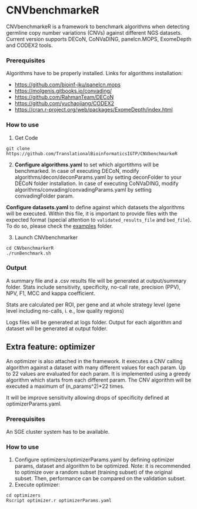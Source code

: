 # CNVbenchmarkeR #

CNVbenchmarkeR is a framework to benchmark algorithms when detecting germline copy number variations (CNVs) against different NGS datasets. Current version supports DECoN, CoNVaDING, panelcn.MOPS, ExomeDepth and CODEX2 tools.


### Prerequisites ###

Algorithms have to be properly installed. Links for algorithms installation:

- https://github.com/bioinf-jku/panelcn.mops
- https://molgenis.gitbooks.io/convading/
- https://github.com/RahmanTeam/DECoN
- https://github.com/yuchaojiang/CODEX2
- https://cran.r-project.org/web/packages/ExomeDepth/index.html


### How to use
1. Get Code
```
git clone https://github.com/TranslationalBioinformaticsIGTP/CNVbenchmarkeR 
```

2. **Configure algorithms.yaml** to set which algortithms will be benchmarked. In case of executing DECoN, modify algorithms/decon/deconParams.yaml by setting deconFolder to your DECoN folder installation. In case of executing CoNVaDING, modify algorithms/convading/convadingParams.yaml by setting convadingFolder param.

**Configure datasets.yaml** to define against which datasets the algorithms will be executed. Within this file, it is important to provide files with the expected format (special attention to `validated_results_file` and `bed_file`). To do so, please check the [examples](https://github.com/TranslationalBioinformaticsIGTP/CNVbenchmarkeR/tree/master/examples) folder.


3. Launch CNVbenchmarker
```
cd CNVbenchmarkerR
./runBenchmark.sh
```


### Output ###

A summary file and a .csv results file will be generated at output/summary folder. Stats include sensitivity, specificity, no-call rate, precision (PPV), NPV, F1, MCC and kappa coefficient.

Stats are calculated per ROI, per gene and at whole strategy level (gene level including no-calls, i. e., low quality regions)

Logs files will be generated at logs folder. Output for each algorithm and dataset will be generated at output folder.



## Extra feature: optimizer ##

An optimizer is also attached in the framework. It executes a CNV calling algorithm against a dataset with many different values for each param.
Up to 22 values are evaluated for each param. It is implemented using a greedy algorithm which starts from each different param. The CNV algorithm will be executed a maximum of (n_params^2)\*22 times. 

It will be improve sensitivity allowing drops of specificity defined at optimizerParams.yaml.


### Prerequisites ###

An SGE cluster system has to be available.

### How to use

1. Configure optimizers/optimizerParams.yaml by defining optimizer params, dataset and algorithm to be optimized. Note: it is recommended to optimize over a random subset (training subset) of the original subset. Then, performance can be compared on the validation subset.
2. Execute optimizer:
```
cd optimizers
Rscript optimizer.r optimizerParams.yaml
```
